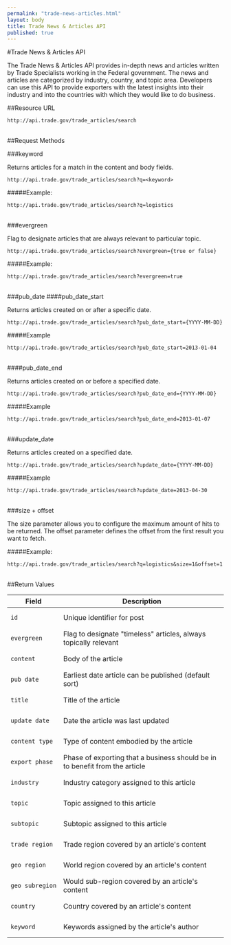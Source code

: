 ```yaml
---
permalink: "trade-news-articles.html"
layout: body
title: Trade News & Articles API
published: true
---
```


#Trade News & Articles API

The Trade News & Articles API provides in-depth news and articles written by Trade Specialists working in the Federal government.  The news and articles are categorized by industry, country, and topic area.  Developers can use this API to provide exporters with the latest insights into their industry and into the countries with which they would like to do business.

##Resource URL

    http://api.trade.gov/trade_articles/search
</br>
##Request Methods

###keyword

Returns articles for a match in the content and body fields.

    http://api.trade.gov/trade_articles/search?q=<keyword>

#####Example:

    http://api.trade.gov/trade_articles/search?q=logistics
</br>
###evergreen

Flag to designate articles that are always relevant to particular topic.

    http://api.trade.gov/trade_articles/search?evergreen={true or false}

#####Example:

    http://api.trade.gov/trade_articles/search?evergreen=true
</br>
###pub_date
####pub_date_start

Returns articles created on or after a specific date.

    http://api.trade.gov/trade_articles/search?pub_date_start={YYYY-MM-DD}

#####Example

    http://api.trade.gov/trade_articles/search?pub_date_start=2013-01-04
</br>
####pub_date_end

Returns articles created on or before a specified date.

    http://api.trade.gov/trade_articles/search?pub_date_end={YYYY-MM-DD}

#####Example

    http://api.trade.gov/trade_articles/search?pub_date_end=2013-01-07
</br>
###update_date

Returns articles created on a specified date.

    http://api.trade.gov/trade_articles/search?update_date={YYYY-MM-DD}

#####Example

    http://api.trade.gov/trade_articles/search?update_date=2013-04-30
</br>
###size + offset

The size parameter allows you to configure the maximum amount of hits to be returned. The offset parameter defines the offset from the first result you want to fetch.

#####Example:

    http://api.trade.gov/trade_articles/search?q=logistics&size=1&offset=1
</br>   
##Return Values

| Field             | Description                                                     |
| ----------------- | --------------------------------------------------------------- |
| <pre><code>id</code></pre>                | Unique identifier for post                                      |
| <pre><code>evergreen</code></pre> | Flag to designate "timeless" articles, always topically relevant |
| <pre><code>content</code></pre>	| Body of the article |
| <pre><code>pub_date</code></pre> | Earliest date article can be published (default sort) |
| <pre><code>title</code></pre> | Title of the article |
| <pre><code>update_date</code></pre> | Date the article was last updated |
| <pre><code>content_type</code></pre> | Type of content embodied by the article |
| <pre><code>export_phase</code></pre> | Phase of exporting that a business should be in to benefit from the article |
| <pre><code>industry</code></pre> | Industry category assigned to this article |
| <pre><code>topic</code></pre> | Topic assigned to this article |
| <pre><code>subtopic</code></pre> | Subtopic assigned to this article |
| <pre><code>trade_region</code></pre> | Trade region covered by an article's content |
| <pre><code>geo_region</code></pre> | World region covered by an article's content |
| <pre><code>geo_subregion</code></pre> | Would sub-region covered by an article's content |
| <pre><code>country</code></pre> | Country covered by an article's content |
| <pre><code>keyword</code></pre> | Keywords assigned by the article's author |